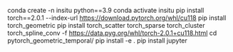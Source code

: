 conda create -n insitu python==3.9
conda activate insitu
pip install torch==2.0.1 --index-url https://download.pytorch.org/whl/cu118
pip install torch_geometric
pip install torch_scatter torch_sparse torch_cluster torch_spline_conv -f https://data.pyg.org/whl/torch-2.0.1+cu118.html
cd pytorch_geometric_temporal/
pip install -e .
pip install jupyter